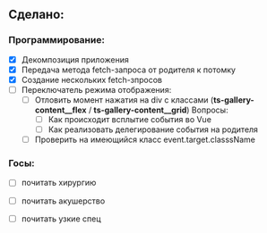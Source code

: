 ## **Сделано**:

### Программирование:
- [x] Декомпозиция приложения
- [x] Передача метода fetch-запроса от родителя к потомку 
- [x] Создание нескольких fetch-зпросов 
- [ ] Переключатель режима отображения:
	- [ ] Отловить момент нажатия на div с классами (**ts-gallery-content__flex** / **ts-gallery-content__grid**) 
		Вопросы:
		- [ ] Как происходит всплытие события во Vue 
		- [ ] Как реализовать делегирование события на родителя
	- [ ] Проверить на имеющийся класс event.target.classsName 

### Госы:
- [ ] почитать хирургию
- [ ] почитать акушерство
- [ ] почитать узкие спец



